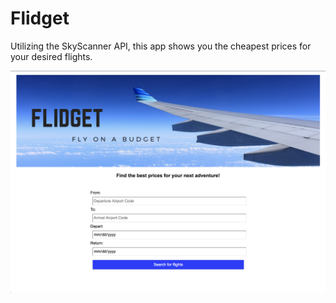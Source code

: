 # Flidget

Utilizing the SkyScanner API, this app shows you the cheapest prices for your desired flights.

<img src="./img/FlidgetScreenshot.png" />
